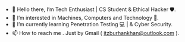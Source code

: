 - 👋 Hello there, I’m Tech Enthusiast | CS Student & Ethical Hacker 🛡️.
- 👀 I’m interested in Machines, Computers and Technology  🚀.
- 🌱 I’m currently learning Penetration Testing  💻 | & Cyber Security.
- 📫 How to reach me . Just by Gmail ( itzburhankhan@outlook.com ).

<!---
ITZ-BURHAN-KHAN/ITZ-BURHAN-KHAN is a ✨ special ✨ repository because its `README.md` (this file) appears on your GitHub profile.
You can click the Preview link to take a look at your changes.
--->
